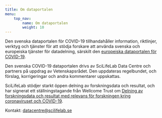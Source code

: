 ```yaml
---
title: Om dataportalen
menu:
    top_nav:
        name: Om dataportalen
        weight: 10
---
```


Den svenska dataportalen för COVID-19 tillhandahåller information, riktlinjer, verktyg och tjänster för att stödja forskare att använda svenska och europeiska tjänster för datadelning, särskilt den [europeiska dataportalen för COVID-19](https://covid19dataportal.org).

Den svenska COVID-19 dataportalen drivs av SciLifeLab Data Centre och partners på uppdrag av Vetenskapsrådet. Den uppdateras regelbundet, och förslag, korrigeringar och andra kommentarer uppskattas.

SciLifeLab stödjer starkt öppen delning av forskningsdata och resultat, och har signerat ett ställningstagande från Wellcome Trust om [Delning av forskningsdata och resultat med relevans för forskningen kring coronaviruset och COVID-19](https://wellcome.ac.uk/coronavirus-covid-19/open-data).

Kontakt: [datacentre@scilifelab.se](mailto:datacentre@scilifelab.se)
